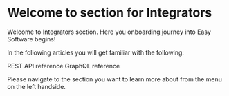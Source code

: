 # Welcome to section for Integrators
Welcome to Integrators section. Here you onboarding journey into Easy Software begins!

In the following articles you will get familiar with the following:

REST API reference
GraphQL reference

Please navigate to the section you want to learn more about from the menu on the left handside.